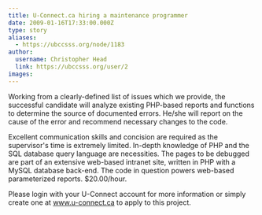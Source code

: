 ```yaml
---
title: U-Connect.ca hiring a maintenance programmer 
date: 2009-01-16T17:33:00.000Z
type: story
aliases:
  - https://ubccsss.org/node/1183
author:
  username: Christopher Head
  link: https://ubccsss.org/user/2
images:
---
```


<div class="field field-name-body field-type-text-with-summary field-label-hidden"><div class="field-items"><div class="field-item even"><p>Working from a clearly-defined list of issues which we provide, the successful candidate will analyze existing PHP-based reports and functions to determine the source of documented errors. He/she will report on the cause of the error and recommend necessary changes to the code.</p>
<p>Excellent communication skills and concision are required as the supervisor&apos;s time is extremely limited. In-depth knowledge of PHP and the SQL database query language are necessities. The pages to be debugged are part of an extensive web-based intranet site, written in PHP with a MySQL database back-end. The code in question powers web-based parameterized reports. $20.00/hour.</p>
<p>Please login with your U-Connect account for more information or simply create one at <a href="http://u-connect.ca/">www.u-connect.ca</a> to apply to this project.</p>
</div></div></div>    <footer>
          </footer>